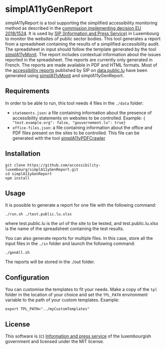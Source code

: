 # simplA11yGenReport

simplA11yReport is a tool supporting the simplified accessibility monitoring method as described in the [commission implementing decision EU 2018/1524](https://eur-lex.europa.eu/legal-content/EN/TXT/HTML/?uri=CELEX:32018D1524&from=EN). It is used by [SIP (Information and Press Service)](https://sip.gouvernement.lu/en.html) in Luxembourg to monitor the websites of public sector bodies.
This tool generates a report from a spreadsheet containing the results of a simplified accessibility audit. The spreadsheet in input should follow the template generated by the tool [simplA11yMonit](https://github.com/accessibility-luxembourg/simplA11yMonit). The report includes contextual information about the issues reported in the spreadsheet.
The reports are currently only generated in French. The reports are made available in PDF and HTML formats.
Most of the [accessibility reports](https://data.public.lu/fr/datasets/audits-simplifies-de-laccessibilite-numerique-2020-2021/) published by SIP on [data.public.lu](https://data.public.lu) have been generated using [simplA11yMonit](https://github.com/accessibility-luxembourg/simplA11yMonit) and simplA11yGenReport.

## Requirements

In order to be able to run, this tool needs 4 files in the `./data` folder:
- `statements.json`: a file containing information about the presence of accessibility statements on websites to be controlled. Example: `{ "test.example.org": false, "gouvernement.lu": true}`
- `office-files.json`: a file containing information about the office and PDF files present on the sites to be controlled. This file can be generated with the tool [simplA11yPDFCrawler](https://github.com/accessibility-luxembourg/simplA11yPDFCrawler)

## Installation

```
git clone https://github.com/accessibility-luxembourg/simplA11yGenReport.git
cd simplA11yGenReport
npm install
```

## Usage
It is possible to generate a report for one file with the following command:

```
./run.sh ./test.public.lu.xlsx
```
where test.public.lu is the url of the site to be tested, and test.public.lu.xlsx is the name of the spreadsheet containing the test results.

You can also generate reports for multiple files. In this case, store all the input files in the `./in` folder and launch the following command:

```
./genAll.sh
```
The reports will be stored in the ./out folder.

## Configuration
You can customise the templates to fit your needs.
Make a copy of the `tpl` folder in the location of your choice and set the `TPL_PATH` environment variable to the path of your custom templates.
Example:

```
export TPL_PATH="../myCustomTemplates"
```

## License
This software is (c) [Information and press service](https://sip.gouvernement.lu/en.html) of the luxembourgish government and licensed under the MIT license.
